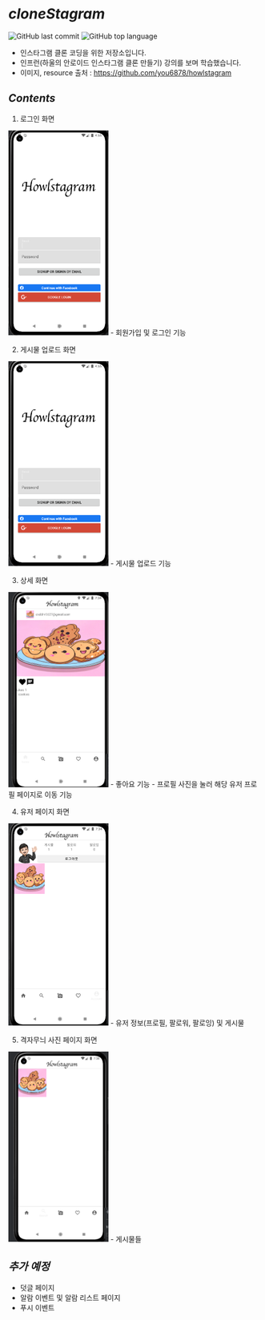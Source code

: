 # *cloneStagram*

![GitHub last commit](https://img.shields.io/github/last-commit/ichanguk/cloneStagram?style=flat-square) ![GitHub top language](https://img.shields.io/github/languages/top/ichanguk/cloneStagram?color=orange&logo=java&style=flat-square)

- 인스타그램 클론 코딩을 위한 저장소입니다.
- 인프런(하울의 안로이드 인스타그램 클론 만들기) 강의를 보며 학습했습니다.
- 이미지, resource 출처 : https://github.com/you6878/howlstagram

## *Contents*
1. 로그인 화면
<img src=https://github.com/ichanguk/cloneStagram/blob/master/images/%EB%A1%9C%EA%B7%B8%EC%9D%B8%ED%99%94%EB%A9%B42.png width="200">
- 회원가입 및 로그인 기능

2. 게시물 업로드 화면
<img src=https://github.com/ichanguk/cloneStagram/blob/master/images/%EB%A1%9C%EA%B7%B8%EC%9D%B8%ED%99%94%EB%A9%B42.png width="200">
- 게시물 업로드 기능

3. 상세 화면
<img src=https://github.com/ichanguk/cloneStagram/blob/master/images/detail.png width="200">
- 좋아요 기능
- 프로필 사진을 눌러 해당 유저 프로필 페이지로 이동 기능

4. 유저 페이지 화면
<img src=https://github.com/ichanguk/cloneStagram/blob/master/images/user.png width="200">
- 유저 정보(프로필, 팔로워, 팔로잉) 및 게시물

5. 격자무늬 사진 페이지 화면
<img src=https://github.com/ichanguk/cloneStagram/blob/master/images/%EA%B2%A9%EC%9E%90.png width="200">
- 게시물들

## *추가 예정*
- 덧글 페이지
- 알람 이벤트 및 알람 리스트 페이지
- 푸시 이벤트